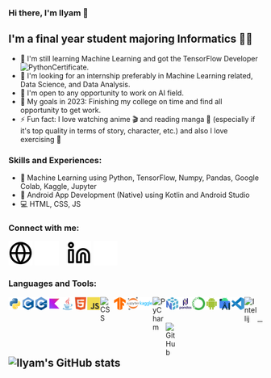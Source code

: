 ### Hi there, I'm Ilyam 👋

## I'm a final year student majoring Informatics 👨‍💻
- 🤖 I'm still learning Machine Learning and got the TensorFlow Developer Certificate.
[<img align="left" alt="Python" src="https://api.accredible.com/v1/frontend/credential_website_embed_image/certificate/56314359"/>](https://www.credential.net/8605ba28-26d6-4753-90a3-f9ca1fb40bf5)
- 🔎 I'm looking for an internship preferably in Machine Learning related, Data Science, and Data Analysis.
- 💼 I'm open to any opportunity to work on AI field. 
- 📌 My goals in 2023: Finishing my college on time and find all opportunity to get work.
- ⚡️ Fun fact: I love watching anime 🎬 and reading manga 📔 (especially if it's top quality in terms of story, character, etc.) and also I love exercising 💪


### Skills and Experiences:
- 🤖 Machine Learning using Python, TensorFlow, Numpy, Pandas, Google Colab, Kaggle, Jupyter
- 📱 Android App Development (Native) using Kotlin and Android Studio
- 💻 HTML, CSS, JS

### Connect with me:
[![website](./img/globe-light.svg)](https://ilyam-faisal.web.app#gh-light-mode-only)
[![website](./img/globe-dark.svg)](https://ilyam-faisal.web.app/#gh-dark-mode-only)
&nbsp;&nbsp;
[![website](./img/linkedin-light.svg)](https://www.linkedin.com/in/ilyam-faisal#gh-light-mode-only)
[![website](./img/linkedin-dark.svg)](https://www.linkedin.com/in/ilyam-faisal#gh-dark-mode-only)

### Languages and Tools:
<img align="left" alt="Python" width="26px" src="https://github.com/devicons/devicon/raw/v2.15.1/icons/python/python-original.svg"/>
<img align="left" alt="C" width="26px" src="https://github.com/devicons/devicon/raw/v2.15.1/icons/c/c-original.svg" style="padding-right:0px;"/>
<img align="left" alt="C++" width="26px" src="https://github.com/devicons/devicon/raw/v2.15.1/icons/cplusplus/cplusplus-original.svg"/>
<img align="left" alt="Kotlin" width="26px" src="https://github.com/devicons/devicon/raw/v2.15.1/icons/kotlin/kotlin-original.svg"/>
<img align="left" alt="Java" width="26px" src="https://github.com/devicons/devicon/raw/v2.15.1/icons/java/java-original.svg"/>
<img align="left" alt="HTML5" width="26px" src="https://github.com/devicons/devicon/raw/v2.15.1/icons/html5/html5-original.svg"/>
<img align="left" alt="JavaScript" width="26px" src="https://github.com/devicons/devicon/raw/v2.15.1/icons/javascript/javascript-original.svg"/>
<img align="left" alt="CSS" width="26px" src="https://github.com/bablubambal/All_logo_and_pictures/raw/main/others/css.svg"/>
<img align="left" alt="TensorFlow" width="26px" src="https://github.com/devicons/devicon/raw/v2.15.1/icons/tensorflow/tensorflow-original.svg"/>
<img align="left" alt="Jupyter" width="26px" src="https://github.com/devicons/devicon/raw/v2.15.1/icons/jupyter/jupyter-original-wordmark.svg"/>
<img align="left" alt="Kaggle" width="26px" src="https://github.com/devicons/devicon/raw/v2.15.1/icons/kaggle/kaggle-original-wordmark.svg"/>
<img align="left" alt="PyCharm" width="26px" src="https://github.com/bablubambal/All_logo_and_pictures/raw/main/ides/pycharm.svg"/>
<img align="left" alt="Numpy" width="26px" src="https://github.com/devicons/devicon/raw/v2.15.1/icons/numpy/numpy-original.svg"/>
<img align="left" alt="Pandas" width="26px" src="https://github.com/devicons/devicon/raw/v2.15.1/icons/pandas/pandas-original-wordmark.svg"/>
<img align="left" alt="Anaconda" width="26px" src="https://github.com/devicons/devicon/raw/v2.15.1/icons/anaconda/anaconda-original.svg"/>
<img align="left" alt="Android" width="26px" src="https://github.com/devicons/devicon/raw/v2.15.1/icons/android/android-plain.svg"/>
<img align="left" alt="Android Studio" width="26px" src="https://github.com/devicons/devicon/raw/v2.15.1/icons/androidstudio/androidstudio-original.svg"/>
<img align="left" alt="Visual Studio Code" width="26px" src="https://github.com/devicons/devicon/raw/v2.15.1/icons/vscode/vscode-original.svg"/>
<img align="left" alt="Intellij" width="26px" src="https://github.com/bablubambal/All_logo_and_pictures/raw/main/ides/intellij.svg"/>
<img align="left" alt="GitHub" width="26px" src="https://user-images.githubusercontent.com/3369400/139448065-39a229ba-4b06-434b-bc67-616e2ed80c8f.png"/>

<br>
<br>

---
![Ilyam's GitHub stats](https://github-readme-stats.vercel.app/api?username=ilyamfaisal28&show_icons=true&hide_border=true&theme=algolia&border_radius=10&count_private=true&include_all_commits=true)
---

